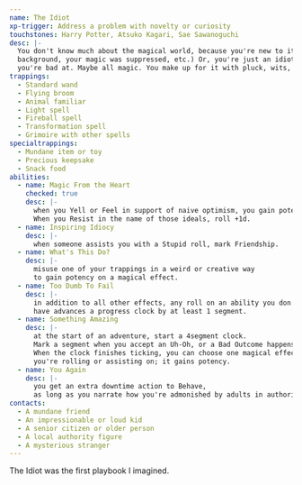 ```yaml
---
name: The Idiot
xp-trigger: Address a problem with novelty or curiosity
touchstones: Harry Potter, Atsuko Kagari, Sae Sawanoguchi
desc: |-
  You don't know much about the magical world, because you're new to it (you came from a mundane
  background, your magic was suppressed, etc.) Or, you're just an idiot. There's some kind of magic
  you're bad at. Maybe all magic. You make up for it with pluck, wits, or some special ability.
trappings:
  - Standard wand
  - Flying broom
  - Animal familiar
  - Light spell
  - Fireball spell
  - Transformation spell
  - Grimoire with other spells
specialtrappings:
  - Mundane item or toy
  - Precious keepsake
  - Snack food
abilities:
  - name: Magic From the Heart
    checked: true
    desc: |-
      when you Yell or Feel in support of naive optimism, you gain potency.
      When you Resist in the name of those ideals, roll +1d.
  - name: Inspiring Idiocy
    desc: |-
      when someone assists you with a Stupid roll, mark Friendship.
  - name: What's This Do?
    desc: |-
      misuse one of your trappings in a weird or creative way
      to gain potency on a magical effect.
  - name: Too Dumb To Fail
    desc: |-
      in addition to all other effects, any roll on an ability you don't
      have advances a progress clock by at least 1 segment.
  - name: Something Amazing
    desc: |-
      at the start of an adventure, start a 4­segment clock.
      Mark a segment when you accept an Uh­-Oh, or a Bad Outcome happens to anyone.
      When the clock finishes ticking, you can choose one magical effect
      you're rolling or assisting on; it gains potency.
  - name: You Again
    desc: |-
      you get an extra downtime action to Behave,
      as long as you narrate how you're admonished by adults in authority over you.
contacts:
  - A mundane friend
  - An impressionable or loud kid
  - A senior citizen or older person
  - A local authority figure
  - A mysterious stranger
---
```


The Idiot was the first playbook I imagined.